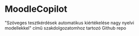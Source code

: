 # MoodleCopilot
"Szöveges tesztkérdések automatikus kiértékelése nagy nyelvi modellekkel" című szakdolgozatomhoz tartozó Github repo
